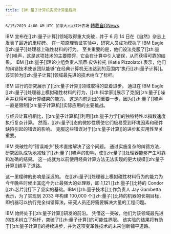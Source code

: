 ```yaml
---
title: IBM 量子计算机实现计算里程碑
---
```

`6/15/2023 4:00 AM UTC 加拿大🇨🇦红叶农场` [轉載自GNews](https://gnews.org/articles/1384266)

IBM 宣布在[[zh:量子计算]]领域取得重大突破，并于 6 月 14 日在《自然》杂志上发表了最近的里程碑。 在一项原理验证实验中，研究人员成功模拟了 IBM Eagle [[zh:量子]]处理器上磁性材料的行为。 至关重要的是，他们设法克服了[[zh:量子]]噪声，这是这项技术的主要障碍，它会在计算中引入错误，从而获得可靠的结果。 IBM [[zh:量子]]理论小组负责人凯蒂·皮佐拉托 (Katie Pizzolato) 表示，他们的纠错技术使该团队能够“在经典计算机无法达到的范围内”执行[[zh:量子计算]]。 该实验为[[zh:量子计算]]领域最先进的技术树立了标杆。

IBM 进行的研究展示了[[zh:量子计算]]领域取得的显着进步。 通过在 IBM Eagle [[zh:量子]]处理器上模拟磁性材料的行为，[[zh:科学家]]展示了克服[[zh:量子]]噪声并获得可靠计算结果的能力。 这是向前迈出的重要一步，因为[[zh:量子]]噪声一直是限制[[zh:量子计算机]]实际应用的主要挑战。

与经典计算机相比，[[zh:量子计算机]]利用[[zh:量子力学]]的独特特性以指数速度执行复杂计算。 然而，[[zh:量子]]态的微妙性质使它们极易受到环境因素和硬件缺陷引起的错误的影响。 克服这些错误对于[[zh:量子计算]]的进步和实用性至关重要。

IBM 突破性的“错误减少”技术直接解决了这个问题。 通过实施复杂的纠错方法，研究团队成功地减轻了[[zh:量子]]噪声的影响，使[[zh:量子]]处理器能够产生可靠和准确的结果。 这一成就为以前使用经典计算方法无法实现的更大规模[[zh:量子计算]]铺平了道路。

这一里程碑的影响是深远的。 在[[zh:量子]]处理器上模拟磁性材料行为的能力为今年晚些时候出其迄今为止最强大的处理器，即 1,121 [[zh:量子]]比特的 Condor [[zh:芯片]]打下了坚实的基础。IBM [[zh:量子技术]]工作负责人 Jay Gambetta 表示，为了实现到 2033 年构建 100,000 个[[zh:量子]]比特的机器的长期目标，即机器可以执行完全纠错算法，研究人员还将需要解决大量的工程问题。

IBM 始终处于[[zh:量子计算]]研发的前沿。 凭借这一突破，他们为该领域最先进的技术树立了标杆，突破了[[zh:量子计算]]的可能性界限。 该实验的结果将有助于[[zh:量子计算]]的持续进步，并为这项变革性技术的未来创新铺平道路。
